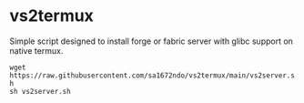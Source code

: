 # vs2termux
Simple script designed to install forge or fabric server with glibc support on native termux.

```wget https://raw.githubusercontent.com/sa1672ndo/vs2termux/main/vs2server.sh```     
```sh vs2server.sh```
